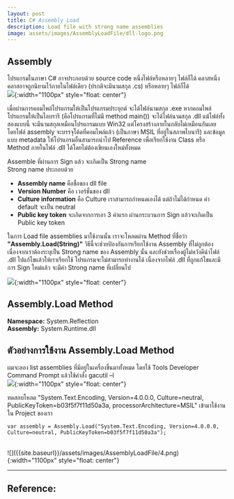 ```yaml
---
layout: post
title: C# Assembly Load
description: Load file with strong name assemblies
image: assets/images/AssemblyLoadFile/dll-logo.png
---
```


## Assembly
โปรแกรมในภาษา C# อาจประกอบด้วย source code หนึ่งไฟล์หรือหลายๆ ไฟล์ก็ได้ คลาสหนึ่งคลาสอาจถูกนิยามไว้ภายในไฟล์เดียว (ปรกติจะมีนามสกุล .cs) หรือหลายๆ ไฟล์ก็ได้ 
<br/>
![]({{site.baseurl}}/assets/images/AssemblyLoadFile/1.png){:width="1100px" style="float: center"}

เมื่อผ่านการคอมไพล์โปรแกรมให้เป็นโปรแกรมประยุกต์ จะได้ไฟล์นามสกุล .exe หากคอมไพล์โปรแกรมให้เป็นไลบรารี (คือโปรแกรมที่ไม่มี method main()) จะได้ไฟล์นามสกุล .dll แม้ไฟล์ทั้งสองแบบนี้ จะมีนามสกุลเหมือนโปรแกรมแบบ Win32 แต่โครงสร้างภายในกลับไม่เหมือนกันเลย โดยไฟล์ assembly จะบรรจุโค้ดที่คอมไพล์แล้ว (เป็นภาษา MSIL ที่อยู่ในสภาพไบนารี) และข้อมูลแบบ metadata ให้โปรแกรมอื่นสามารถนำไป Reference เพื่อเรียกใช้งาน Class หรือ Method ภายในไฟล์ .dll ได้โดยไม่ต้องเขียนเองใหม่ทั้งหมด

Assemble ที่ผ่านการ Sign แล้ว จะเกิดเป็น Strong name<br/>Strong name ประกอบด้วย 
- **Assembly name** คือชื่อของ dll file
- **Version Number** คือ เวอร์ชั่นของ dll
- **Culture information** คือ Culture เราสามารถกำหนดเองได้ แต่ถ้าไม่ได้กำหนด ค่า default จะเป็น neutral
- **Public key token** จะเกิดจากการเอา 3 ค่าแรก ผ่านกระบวนการ Sign แล้วจะเกิดเป็น Public key token

ในการ Load file assemblies มาใช้งานนั้น เราจะโหลดผ่าน Method ที่ชื่อว่า **\"Assembly.Load(String)\"** วิธีนี้จะช่วยป้องกันการเรียกใช้งาน Assembly ที่ไม่ถูกต้อง เนื่องจากเราต้องระบุเป็น Strong name ของ Assembly นั้น และยังช่วยเรื่องผู้ไม่หวังดีนำไฟล์ .dll ไปแก้ไขแล้วให้เราเรียกใช้ โปรแกรมจะไม่สามารถทำงานได้ เนื่องจากไฟล์ .dll ที่ถูกแก้ไขและมีการ Sign ใหม่แล้ว จะมีค่า Strong name ที่เปลี่ยนไป

![]({{site.baseurl}}/assets/images/AssemblyLoadFile/2.png){:width="1100px" style="float: center"}

## Assembly.Load Method
**Namespace:** System.Reflection<br/>**Assembly:** System.Runtime.dll

## ตัวอย่างการใช้งาน Assembly.Load Method
ผมจะลอง list assemblies ที่มีอยู่ในเครื่องขึ้นมาทั้งหมด โดยใช้ Tools Developer Command Prompt แล้วใช้คำสั่ง gacutil –l<br/>
![]({{site.baseurl}}/assets/images/AssemblyLoadFile/3.png){:width="1100px" style="float: center"}

ทดสอบโหลด \"System.Text.Encoding, Version=4.0.0.0, Culture=neutral, PublicKeyToken=b03f5f7f11d50a3a, processorArchitecture=MSIL\" เข้ามาใช้งานใน Project ของเรา
~~~
var assembly = Assembly.Load("System.Text.Encoding, Version=4.0.0.0, Culture=neutral, PublicKeyToken=b03f5f7f11d50a3a");
~~~

<br/>
![]({{site.baseurl}}/assets/images/AssemblyLoadFile/4.png){:width="1100px" style="float: center"}

---
Reference:
- 